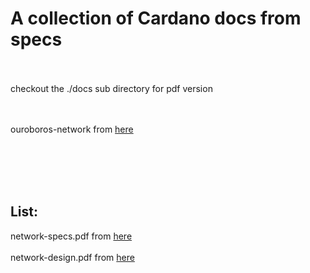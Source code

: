 # A collection of Cardano docs from specs 
 <br></br>
checkout the ./docs sub directory for pdf version

 <br></br>
ouroboros-network from [here](https://github.com/input-output-hk/ouroboros-network)

<br></br>
<br></br>
  
## List:
network-specs.pdf from [here](https://github.com/input-output-hk/ouroboros-network/tree/master/docs/network-spec) <br></br>
network-design.pdf from [here](https://github.com/input-output-hk/ouroboros-network/tree/master/docs/network-design)

